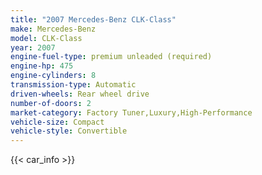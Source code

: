 ```yaml
---
title: "2007 Mercedes-Benz CLK-Class"
make: Mercedes-Benz
model: CLK-Class
year: 2007
engine-fuel-type: premium unleaded (required)
engine-hp: 475
engine-cylinders: 8
transmission-type: Automatic
driven-wheels: Rear wheel drive
number-of-doors: 2
market-category: Factory Tuner,Luxury,High-Performance
vehicle-size: Compact
vehicle-style: Convertible
---
```


{{< car_info >}}
